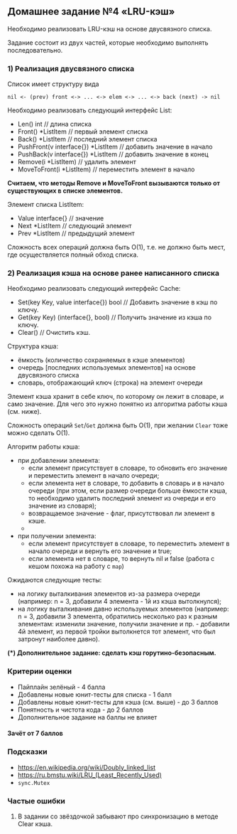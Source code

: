 ## Домашнее задание №4 «LRU-кэш»
Необходимо реализовать LRU-кэш на основе двусвязного списка.

Задание состоит из двух частей, которые необходимо выполнять последовательно.

### 1) Реализация двусвязного списка
Список имеет структуру вида
```text
nil <- (prev) front <-> ... <-> elem <-> ... <-> back (next) -> nil
```

Необходимо реализовать следующий интерфейс List:
- Len() int                           // длина списка
- Front() *ListItem                   // первый элемент списка
- Back() *ListItem                    // последний элемент списка
- PushFront(v interface{}) *ListItem  // добавить значение в начало
- PushBack(v interface{}) *ListItem   // добавить значение в конец
- Remove(i *ListItem)                 // удалить элемент
- MoveToFront(i *ListItem)            // переместить элемент в начало

**Считаем, что методы Remove и MoveToFront вызываются только от существующих в списке элементов.**

Элемент списка ListItem:
- Value interface{}  // значение
- Next *ListItem     // следующий элемент
- Prev *ListItem     // предыдущий элемент

Сложность всех операций должна быть O(1),
т.е. не должно быть мест, где осуществляется полный обход списка.

### 2) Реализация кэша на основе ранее написанного списка
Необходимо реализовать следующий интерфейс Cache:
- Set(key Key, value interface{}) bool  // Добавить значение в кэш по ключу.
- Get(key Key) (interface{}, bool)      // Получить значение из кэша по ключу.
- Clear()                               // Очистить кэш.

Структура кэша:
- ёмкость (количество сохраняемых в кэше элементов)
- очередь \[последних используемых элементов\] на основе двусвязного списка
- словарь, отображающий ключ (строка) на элемент очереди

Элемент кэша хранит в себе ключ, по которому он лежит в словаре, и само значение.
Для чего это нужно понятно из алгоритма работы кэша (см. ниже).

Сложность операций `Set`/`Get` должна быть O(1), при желании `Clear` тоже можно сделать О(1).

Алгоритм работы кэша:
- при добавлении элемента:
    - если элемент присутствует в словаре, то обновить его значение и переместить элемент в начало очереди;
    - если элемента нет в словаре, то добавить в словарь и в начало очереди
      (при этом, если размер очереди больше ёмкости кэша,
      то необходимо удалить последний элемент из очереди и его значение из словаря);
    - возвращаемое значение - флаг, присутствовал ли элемент в кэше.
    - 
- при получении элемента:
    - если элемент присутствует в словаре, то переместить элемент в начало очереди и вернуть его значение и true;
    - если элемента нет в словаре, то вернуть nil и false
    (работа с кешом похожа на работу с `map`)

Ожидаются следующие тесты:
- на логику выталкивания элементов из-за размера очереди
(например: n = 3, добавили 4 элемента - 1й из кэша вытолкнулся);
- на логику выталкивания давно используемых элементов
(например: n = 3, добавили 3 элемента, обратились несколько раз к разным элементам:
изменили значение, получили значение и пр. - добавили 4й элемент,
из первой тройки вытолкнется тот элемент, что был затронут наиболее давно).

**(*) Дополнительное задание: сделать кэш горутино-безопасным.**

### Критерии оценки
- Пайплайн зелёный - 4 балла
- Добавлены новые юнит-тесты для списка - 1 балл
- Добавлены новые юнит-тесты для кэша (см. выше) - до 3 баллов
- Понятность и чистота кода - до 2 баллов
- Дополнительное задание на баллы не влияет

#### Зачёт от 7 баллов

### Подсказки
- https://en.wikipedia.org/wiki/Doubly_linked_list
- https://ru.bmstu.wiki/LRU_(Least_Recently_Used)
- `sync.Mutex`

### Частые ошибки
1) В задании со звёздочкой забывают про синхронизацию в методе Clear кэша.

